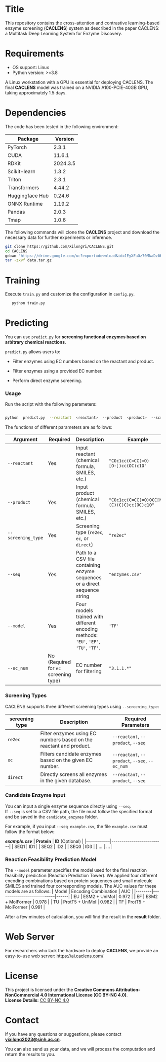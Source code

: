 ﻿# Title

This repository contains the cross-attention and contrastive learning-based enzyme screening (**CACLENS**) system as described in the paper CACLENS: a Multitask Deep Learning System for Enzyme Discovery.

# Requirements
-   OS support: Linux
-   Python version: >=3.8

A Linux workstation with a GPU is essential for deploying CACLENS. The final **CACLENS** model was trained on a NVIDIA A100-PCIE-40GB GPU, taking approximately 1.5 days.
# Dependencies

The code has been tested in the following environment:



| **Package**        | **Version** |
|--------------------|------------|
| PyTorch           | 2.3.1      |
| CUDA              | 11.6.1     |
| RDKit             | 2024.3.5   |
| Scikit-learn      | 1.3.2      |
| Triton            | 2.3.1      |
| Transformers      | 4.44.2     |
| Huggingface Hub   | 0.24.6     |
| ONNX Runtime      | 1.19.2     |
| Pandas            | 2.0.3      |
| Tmap              | 1.0.6      |

The following commands will clone the **CACLENS** project and download the necessary data for further experiments or inference.

```bash
git clone https://github.com/XilongYi/CACLENS.git
cd CACLENS
gdown "https://drive.google.com/uc?export=download&id=1EyXFaOz70MkaDz0H2ZPW7vOMvUTXn7mM"
tar -zxvf data.tar.gz
```
# Training

Execute `train.py` and customize the configuration in `config.py`.
```bash
   python train.py
```
# Predicting


You can use `predict.py` for **screening functional enzymes based on arbitrary chemical reactions**.

`predict.py`  allows users to:

- Filter enzymes using EC numbers based on the reactant and product.

- Filter enzymes using a provided EC number.

- Perform direct enzyme screening.

### Usage

Run the script with the following parameters:

 
```bash

python  predict.py  --reactant  <reactant>  --product  <product>  --screening_type  <screening_type>  --seq  <enzyme_file_or_sequence> --model <enzyme screening model>  [--ec_num <EC_number>]

```
The functions of different parameters are as follows:


  


| **Argument**     | **Required** | **Description**                                      | **Example**     |
|------------------|-------------|------------------------------------------------------|-----------------|
| `--reactant`    | Yes         | Input reactant (chemical formula, SMILES, etc.)    | `"COc1cc(C=CC(=O)[O-])cc(OC)c1O"`     |
| `--product`     | Yes         | Input product (chemical formula, SMILES, etc.)     | `"COc1cc(C=CC(=O)OCC[N+](C)(C)C)cc(OC)c1O"`      |
| `--screening_type`        | Yes         | Screening type (`re2ec`, `ec`, or `direct`)           | `"re2ec"`         |
| `--seq`  | Yes         | Path to a CSV file containing enzyme sequences or a direct sequence string | `"enzymes.csv"` |
| `--model`  | Yes         | Four models trained with different encoding methods: `'EU'`, `'EF'`, `'TU'`, `'TF'`. | `'TF'` |
| `--ec_num`   | No (Required for `ec` screening type) | EC number for filtering | `"3.1.1.*"`  |

 

### Screening Types
CACLENS supports three different screening types using `--screening_type`:

| **screening type**   | **Description**                                                                 | **Required Parameters**                        |
|-----------|---------------------------------------------------------------------------------|----------------------------------------------|
| `re2ec`     | Filter enzymes using EC numbers based on the reactant and product. | `--reactant`, `--product`, `--seq` |
| `ec`      | Filters candidate enzymes based on the given EC number.                          | `--reactant`, `--product`, `--seq`, `--ec_num`               |
| `direct`  | Directly screens all enzymes in the given database.                             | `--reactant`, `--product`, `--seq`   |

### Candidate Enzyme Input
You can input a single enzyme sequence directly using `--seq`.  
If `--seq` is set to a CSV file path, the file must follow the specified format and be saved in the `candidate_enzymes` folder.

For example, if you input `--seq example.csv`, the file `example.csv` must follow the format below:

***example.csv***
| **Protein** | **ID** (Optional) |
|------------|--------------------------|
| SEQ1       | ID1                      |
| SEQ2       | ID2                      |
| SEQ3       | ID3                      |
| ...        | ...                      |
### Reaction Feasibility Prediction Model 
The `--model` parameter specifies the model used for the final reaction feasibility prediction (Reaction Prediction Tower). We applied four different encoding combinations based on protein sequences and small molecule SMILES and trained four corresponding models. The AUC values for these models are as follows:
| Model | Encoding Combination       | AUC  |
|--------|----------------------------|------|
| EU     | ESM2 + UniMol              |   0.972   |
| EF     | ESM2 + MolFormer           |    0.978  |
| TU     | ProtT5 + UniMol                 |  0.982    |
| TF     | ProtT5 + MolFormer              |   0.991   |

After a few minutes of calculation, you will find the result in the **result** folder.


# Web Server
  For researchers who lack the hardware to deploy **CACLENS**, we provide an easy-to-use web server: https://ai.caclens.com/
  
# License
This project is licensed under the **Creative Commons Attribution-NonCommercial 4.0 International License (CC BY-NC 4.0)**.  
 **License Details:** [CC BY-NC 4.0](https://creativecommons.org/licenses/by-nc/4.0/)  


# Contact
If you have any questions or suggestions, please contact **[yixilong2023@sinh.ac.cn](mailto:yixilong2023@sinh.ac.cn)**.  

You can also send us your data, and we will process the computation and return the results to you.
  

